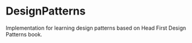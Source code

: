 # DesignPatterns
Implementation for learning design patterns based on Head First Design Patterns book.
